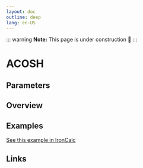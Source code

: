 ```yaml
---
layout: doc
outline: deep
lang: en-US
---
```


::: warning
**Note:** This page is under construction 🚧
:::

# ACOSH

## Parameters

## Overview

## Examples

[See this example in IronCalc](https://app.ironcalc.com/?filename=acosh)

## Links